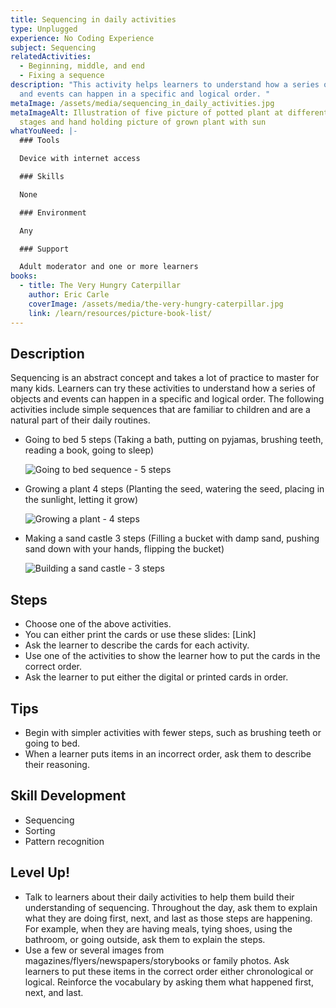 ```yaml
---
title: Sequencing in daily activities
type: Unplugged
experience: No Coding Experience
subject: Sequencing
relatedActivities:
  - Beginning, middle, and end
  - Fixing a sequence
description: "This activity helps learners to understand how a series of objects
  and events can happen in a specific and logical order. "
metaImage: /assets/media/sequencing_in_daily_activities.jpg
metaImageAlt: Illustration of five picture of potted plant at different growing
  stages and hand holding picture of grown plant with sun
whatYouNeed: |-
  ### Tools

  Device with internet access

  ### Skills

  None

  ### Environment

  Any

  ### Support

  Adult moderator and one or more learners
books:
  - title: The Very Hungry Caterpillar
    author: Eric Carle
    coverImage: /assets/media/the-very-hungry-caterpillar.jpg
    link: /learn/resources/picture-book-list/
---
```

## Description

Sequencing is an abstract concept and takes a lot of practice to master for many kids. Learners can try these activities to understand how a series of objects and events can happen in a specific and logical order. The following activities include simple sequences that are familiar to children and are a natural part of their daily routines.

* Going to bed 5 steps (Taking a bath, putting on pyjamas, brushing teeth, reading a book, going to sleep) 

  ![Going to bed sequence - 5 steps](/assets/media/going-to-sleep.jpg "Going to bed sequence")
* Growing a plant 4 steps (Planting the seed, watering the seed, placing in the sunlight, letting it grow)

  ![Growing a plant - 4 steps](/assets/media/growing-a-plant.jpg "Growing a plant")
* Making a sand castle 3 steps (Filling a bucket with damp sand, pushing sand down with your hands, flipping the bucket)

  ![Building a sand castle - 3 steps](/assets/media/building-a-sand-castle.jpg "Building a sand castle")

## Steps

* Choose one of the above activities.
* You can either print the cards or use these slides: \[Link]
* Ask the learner to describe the cards for each activity.
* Use one of the activities to show the learner how to put the cards in the correct order.
* Ask the learner to put either the digital or printed cards in order.

## Tips

* Begin with simpler activities with fewer steps, such as brushing teeth or going to bed.
* When a learner puts items in an incorrect order, ask them to describe their reasoning.

## Skill Development

* Sequencing
* Sorting
* Pattern recognition

## Level Up!

* Talk to learners about their daily activities to help them build their understanding of sequencing. Throughout the day, ask them to explain what they are doing first, next, and last as those steps are happening. For example, when they are having meals, tying shoes, using the bathroom, or going outside, ask them to explain the steps.
* Use a few or several images from magazines/flyers/newspapers/storybooks or family photos. Ask learners to put these items in the correct order either chronological or logical. Reinforce the vocabulary by asking them what happened first, next, and last.
